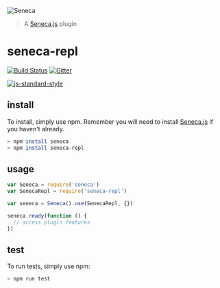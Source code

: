 ![Seneca](http://senecajs.org/files/assets/seneca-logo.png)
> A [Seneca.js][] plugin

# seneca-repl

[![Build Status][travis-badge]][travis-url]
[![Gitter][gitter-badge]][gitter-url]

[![js-standard-style][standard-badge]][standard-style]

## install

To install, simply use npm. Remember you will need to install [Seneca.js][] if you haven't already.

```sh
> npm install seneca
> npm install seneca-repl
```


## usage

```js
var Seneca = require('seneca')
var SenecaRepl = require('seneca-repl')

var seneca = Seneca().use(SenecaRepl, {})

seneca.ready(function () {
  // access plugin features
})
```


## test

To run tests, simply use npm:

```sh
> npm run test
```


[Seneca.js]: https://www.npmjs.com/package/seneca
[travis-badge]: https://travis-ci.org/senecajs/seneca-repl.svg
[travis-url]: https://travis-ci.org/senecajs/seneca-repl
[gitter-badge]: https://badges.gitter.im/Join%20Chat.svg
[gitter-url]: https://gitter.im/senecajs/seneca
[standard-badge]: https://raw.githubusercontent.com/feross/standard/master/badge.png
[standard-style]: https://github.com/feross/standard
